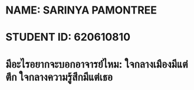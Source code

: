 # NAME: SARINYA PAMONTREE
# STUDENT ID: 620610810
# มีอะไรอยากจะบอกอาจารย์ไหม: ใจกลางเมืองมีแต่ตึก ใจกลางความรู้สึกมีแต่เธอ

